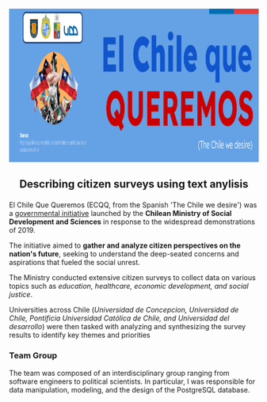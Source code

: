 <p align="center">
<img title="a title" alt="Alt text" src="https://github.com/cridonoso/cridonoso.github.io/blob/master/figures/ecqq/banner.png?raw=true" width=1000 height=310></p>

 ## <p style="text-align: center;"> Describing citizen surveys using text anylisis</p>


El Chile Que Queremos (ECQQ, from the Spanish 'The Chile we desire') was a [governmental initiative](https://www.gob.cl/noticias/gobierno-presenta-el-chile-que-queremos-iniciativa-de-dialogos-y-escucha-social-para-avanzar-en-nuevas-propuestas-para-el-pais/) launched by the <b>Chilean Ministry of Social Development and Sciences</b> in response to the widespread demonstrations of 2019. 

The initiative aimed to <b>gather and analyze citizen perspectives on the nation's future</b>, seeking to understand the deep-seated concerns and aspirations that fueled the social unrest. 

The Ministry conducted extensive citizen surveys to collect data on various topics such as <i>education, healthcare, economic development, and social justice</i>. 

Universities across Chile (<i>Universidad de Concepcion, Universidad de Chile, Pontificia Universidad Católica de Chile, and Universidad del desarrollo</i>) were then tasked with analyzing and synthesizing the survey results to identify key themes and priorities

### Team Group 
The team was composed of an interdisciplinary group ranging from software engineers to political scientists. In particular, I was responsible for data manipulation, modeling, and the design of the PostgreSQL database.